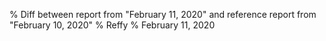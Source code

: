 % Diff between report from "February 11, 2020" and reference report from "February 10, 2020"
% Reffy
% February 11, 2020

